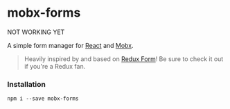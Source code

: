# mobx-forms

NOT WORKING YET

A simple form manager for [React](https://facebook.github.io/react/) and [Mobx](https://github.com/mobxjs/mobx).

> Heavily inspired by and based on [Redux Form](https://github.com/erikras/redux-form)! Be sure to check it out if you're a Redux fan.

### Installation

`npm i --save mobx-forms`
